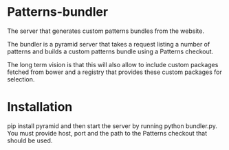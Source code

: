 # Patterns-bundler

The server that generates custom patterns bundles from the website.

The bundler is a pyramid server that takes a request listing a number of 
patterns and builds a custom patterns bundle using a Patterns checkout.

The long term vision is that this will also allow to include custom packages 
fetched from bower and a registry that provides these custom packages for 
selection.

# Installation

pip install pyramid and then start the server by running python bundler.py. 
You must provide host, port and the path to the Patterns checkout that should 
be used.
